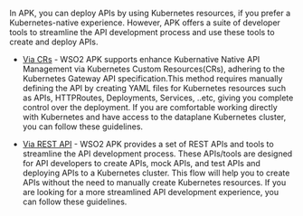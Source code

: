 
In APK, you can deploy APIs by using Kubernetes resources, if you prefer a Kubernetes-native experience. However, APK offers a suite of developer tools to streamline the API development process and use these tools to create and deploy APIs.

- [Via CRs]({{base_path}}/en/latest/api-management-overview/create-api-using-crs/) - WSO2 APK supports enhance Kubernative Native API Management via Kubernetes Custom Resources(CRs), adhering to the Kubernetes Gateway API specification.This method requires manually defining the API by creating YAML files for Kubernetes resources such as APIs, HTTPRoutes, Deployments, Services, ..etc, giving you complete control over the deployment. If you are comfortable working directly with Kubernetes and have access to the dataplane Kubernetes cluster, you can follow these guidelines.

- [Via REST API]({{base_path}}/en/latest/api-management-overview/tools-for-api-development/) - WSO2 APK provides a set of REST APIs and tools to streamline the API development process. These APIs/tools are designed for API developers to create APIs, mock APIs, and test APIs and deploying APIs to a Kubernetes cluster. This flow will help you to create APIs without the need to manually create Kubernetes resources. If you are looking for a more streamlined API development experience, you can follow these guidelines.
